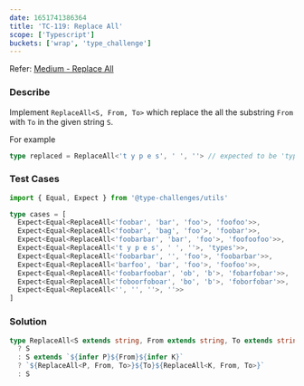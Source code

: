 ```yaml
---
date: 1651741386364
title: 'TC-119: Replace All'
scope: ['Typescript']
buckets: ['wrap', 'type_challenge']
---
```


Refer: [Medium - Replace All](https://github.com/type-challenges/type-challenges/blob/master/questions/119-medium-replaceall/README.md)

### Describe

Implement `ReplaceAll<S, From, To>` which replace the all the substring `From` with `To` in the given string `S`.

For example

```typescript
type replaced = ReplaceAll<'t y p e s', ' ', ''> // expected to be 'types'
```

### Test Cases

```typescript
import { Equal, Expect } from '@type-challenges/utils'

type cases = [
  Expect<Equal<ReplaceAll<'foobar', 'bar', 'foo'>, 'foofoo'>>,
  Expect<Equal<ReplaceAll<'foobar', 'bag', 'foo'>, 'foobar'>>,
  Expect<Equal<ReplaceAll<'foobarbar', 'bar', 'foo'>, 'foofoofoo'>>,
  Expect<Equal<ReplaceAll<'t y p e s', ' ', ''>, 'types'>>,
  Expect<Equal<ReplaceAll<'foobarbar', '', 'foo'>, 'foobarbar'>>,
  Expect<Equal<ReplaceAll<'barfoo', 'bar', 'foo'>, 'foofoo'>>,
  Expect<Equal<ReplaceAll<'foobarfoobar', 'ob', 'b'>, 'fobarfobar'>>,
  Expect<Equal<ReplaceAll<'foboorfoboar', 'bo', 'b'>, 'foborfobar'>>,
  Expect<Equal<ReplaceAll<'', '', ''>, ''>>
]
```

### Solution

```typescript
type ReplaceAll<S extends string, From extends string, To extends string> = From extends ''
  ? S
  : S extends `${infer P}${From}${infer K}`
  ? `${ReplaceAll<P, From, To>}${To}${ReplaceAll<K, From, To>}`
  : S
```
